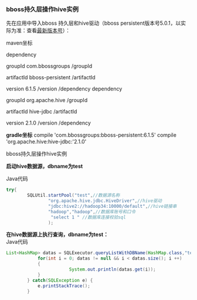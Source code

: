 ### bboss持久层操作hive实例

先在应用中导入bboss 持久层和hive驱动（bboss persistent版本号5.0.1，以实际为准：查看[最新版本号](http://repo1.maven.org/maven2/com/bbossgroups/bboss-persistent/)）：

maven坐标

dependency

  groupId  com.bbossgroups  /groupId

artifactId   bboss-persistent   /artifactId  

version  6.1.5  /version  /dependency   dependency  

groupId   org.apache.hive  /groupId 

 artifactId   hive-jdbc   /artifactId

version   2.1.0   /version   /dependency

**gradle坐标**
compile 'com.bbossgroups:bboss-persistent:6.1.5'
compile 'org.apache.hive:hive-jdbc:'2.1.0'

bboss持久层操作hive实例

**启动hive数据源，dbname为test**

Java代码

```java
try{  
        SQLUtil.startPool("test",//数据源名称  
                "org.apache.hive.jdbc.HiveDriver",//hive驱动  
                "jdbc:hive2://hadoop34:10000/default",//hive链接串  
                "hadoop","hadoop",//数据库账号和口令  
                 "select 1 " //数据库连接校验sql  
                );  
```

**在hive数据源上执行查询，dbname为test：**       
Java代码

```java
List<HashMap> datas = SQLExecutor.queryListWithDBName(HashMap.class,"test", "select * from t_hive");  
            for(int i = 0; datas != null && i < datas.size(); i ++)  
            {  
                        System.out.println(datas.get(i));  
            }  
        } catch(SQLException e) {  
            e.printStackTrace();  
        }  
```

